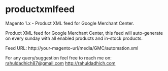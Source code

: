 # productxmlfeed
Magento 1.x - Product XML feed for Google Merchant Center.


Product XML feed for Google Merchant Center, this feed will auto-generate on every sunday with all enabled products and in-stock products.

Feed URL: http://your-magento-url/media/GMC/automation.xml

For any query/suggestion feel free to reach me on: 
rahuldadhich87@gmail.com
http://rahuldadhich.com
